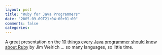 ```yaml
---
layout: post
title: "Ruby for Java Programmers"
date: "2005-09-09T21:04:00+01:00"
comments: false
categories: 
---
```


<p>A great presentation on the <a href="http://onestepback.org/articles/10things/">10 things every Java programmer should know about Ruby</a> by Jim Weirich &#8230; so many languages, so little time.</p>


